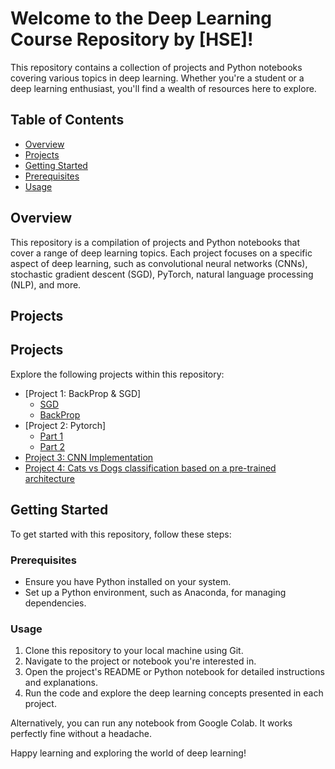 # Welcome to the Deep Learning Course Repository by [HSE]!

This repository contains a collection of projects and Python notebooks covering various topics in deep learning. Whether you're a student or a deep learning enthusiast, you'll find a wealth of resources here to explore.

## Table of Contents

- [Overview](#overview)
- [Projects](#projects)
- [Getting Started](#getting-started)
- [Prerequisites](#prerequisites)
- [Usage](#usage)

## Overview

This repository is a compilation of projects and Python notebooks that cover a range of deep learning topics. Each project focuses on a specific aspect of deep learning, such as convolutional neural networks (CNNs), stochastic gradient descent (SGD), PyTorch, natural language processing (NLP), and more.

## Projects

## Projects

Explore the following projects within this repository:

- [Project 1: BackProp & SGD]
  - [SGD](https://github.com/sheikhtajamul38/HSE-DL/blob/main/Tajamul_adaptive_sgd.ipynb)
  - [BackProp](https://github.com/sheikhtajamul38/HSE-DL/blob/main/Tajamul_backprop.ipynb)
- [Project 2: Pytorch]
  - [Part 1](https://github.com/sheikhtajamul38/HSE-DL/blob/main/Tajamul_seminar_pytorch.ipynb)
  - [Part 2](https://github.com/sheikhtajamul38/HSE-DL/blob/main/Tajamul_homework.ipynb )
- [Project 3: CNN Implementation](https://github.com/sheikhtajamul38/HSE-DL/blob/main/Tajamul_seminar3_pytorch.ipynb)
- [Project 4: Cats vs Dogs classification based on a pre-trained architecture](https://drive.google.com/file/d/1taRs4lTcgWB0votW2F5V9VHdwtvkgprj/view?usp=sharing)


## Getting Started

To get started with this repository, follow these steps:

### Prerequisites

- Ensure you have Python installed on your system.
- Set up a Python environment, such as Anaconda, for managing dependencies.

### Usage

1. Clone this repository to your local machine using Git.
2. Navigate to the project or notebook you're interested in.
3. Open the project's README or Python notebook for detailed instructions and explanations.
4. Run the code and explore the deep learning concepts presented in each project.

Alternatively, you can run any notebook from Google Colab. It works perfectly fine without a headache.

Happy learning and exploring the world of deep learning!
